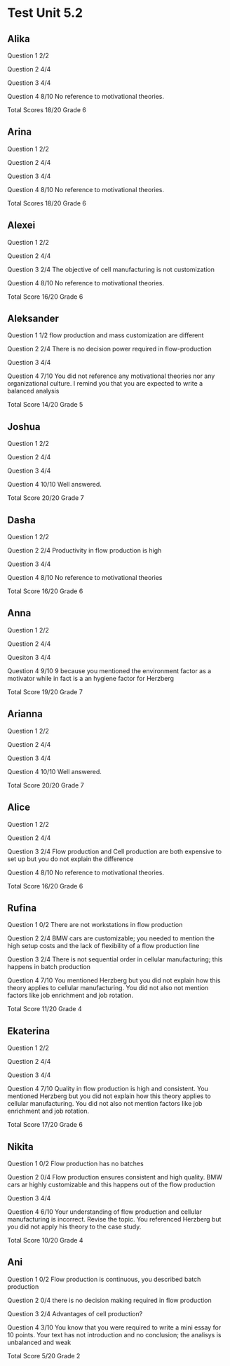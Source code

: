 # Test Unit 5.2

## Alika

Question 1      2/2

Question 2      4/4

Question 3      4/4

Question 4      8/10
                No reference to motivational theories.

Total Scores    18/20 Grade 6

## Arina

Question 1      2/2

Question 2      4/4

Question 3      4/4

Question 4      8/10
                No reference to motivational theories.

Total Scores    18/20 Grade 6

## Alexei

Question 1      2/2

Question 2      4/4

Question 3      2/4
                The objective of cell manufacturing is not
                customization

Question 4      8/10
                No reference to motivational theories.

Total Score     16/20 Grade 6

## Aleksander

Question 1      1/2
                flow production and mass customization
                are different

Question 2      2/4
                There is no decision power required in flow-production

Question 3      4/4

Question 4      7/10
                You did not reference any motivational theories nor
                any organizational culture. I remind you that you
                are expected to write a balanced analysis

Total Score     14/20 Grade 5
        
## Joshua

Question 1      2/2

Question 2      4/4

Question 3      4/4

Question 4      10/10
                Well answered.

Total Score     20/20 Grade 7

## Dasha

Question 1      2/2

Question 2      2/4
                Productivity in flow production is high

Question 3      4/4

Question 4      8/10
                No reference to motivational theories

Total Score     16/20 Grade 6

## Anna

Question 1      2/2

Question 2      4/4

Quesiton 3      4/4

Question 4      9/10
                9 because you mentioned the environment factor as
                a motivator while in fact is a an hygiene factor
                for Herzberg

Total Score     19/20 Grade 7

## Arianna

Question 1      2/2

Question 2      4/4

Question 3      4/4

Question 4      10/10
                Well answered.

Total Score     20/20 Grade 7

## Alice

Question 1      2/2

Question 2      4/4

Question 3      2/4
                Flow production and Cell production are both expensive to set up
                but you do not explain the difference

Question 4      8/10
                No reference to motivational theories.

Total Score     16/20 Grade 6

## Rufina

Question 1      0/2
                There are not workstations in flow production

Question 2      2/4
                BMW cars are customizable; you needed to mention the high
                setup costs and the lack of flexibility of a flow production line

Question 3      2/4
                There is not sequential order in cellular manufacturing; this
                happens in batch production

Question 4      7/10
                You mentioned Herzberg but you did not explain how this theory
                applies to cellular manufacturing. You did not also not mention
                factors like job enrichment and job rotation.

Total Score     11/20 Grade 4

## Ekaterina

Question 1      2/2

Question 2      4/4

Question 3      4/4

Question 4      7/10
                Quality in flow production is high and consistent.
                You mentioned Herzberg but you did not explain how this theory
                applies to cellular manufacturing. You did not also not mention
                factors like job enrichment and job rotation.
              
Total Score     17/20 Grade 6

## Nikita

Question 1      0/2
                Flow production has no batches

Question 2      0/4
                Flow production ensures consistent and high quality.
                BMW cars ar highly customizable and this happens out of the
                flow production

Question 3      4/4

Question 4      6/10
                Your understanding of flow production and cellular manufacturing
                is incorrect. Revise the topic.
                You referenced Herzberg but you did not apply his theory to the
                case study.

Total Score     10/20 Grade 4

## Ani

Question 1      0/2
                Flow production is continuous, you described batch production

Question 2      0/4
                there is no decision making required in flow production

Question 3      2/4
                Advantages of cell production?

Question 4      3/10
                You know that you were required to write a mini essay for 10
                points. Your text has not introduction and no conclusion; 
                the analisys is unbalanced and weak

Total Score     5/20 Grade 2


